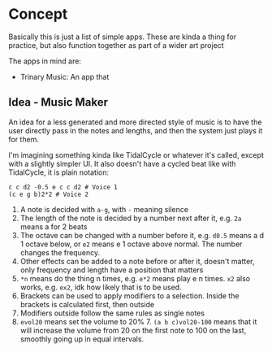 # Concept

Basically this is just a list of simple apps. These are kinda a thing for practice, but also function together as part of a wider art project

The apps in mind are:
- Trinary Music: An app that 

## Idea - Music Maker

An idea for a less generated and more directed style of music is to have the user directly pass in the notes and lengths, and then the system just plays it for them.

I'm imagining something kinda like TidalCycle or whatever it's called, except with a slightly simpler UI. It also doesn't have a cycled beat like with TidalCycle, it is plain notation:

```
c c d2 -0.5 e c c d2 # Voice 1
(c e g b)2*2 # Voice 2
```
1. A note is decided with `a-g`, with `-` meaning silence
2. The length of the note is decided by a number next after it, e.g. `2a` means a for 2 beats
3. The octave can be changed with a number before it, e.g. `d0.5` means a d 1 octave below, or `e2` means e 1 octave above normal. The number changes the frequency.
4. Other effects can be added to a note before or after it, doesn't matter, only frequency and length have a position that matters
5. `*n` means do the thing n times, e.g. `e*2` means play e n times. `x2` also works, e.g. `ex2`, idk how likely that is to be used.
4. Brackets can be used to apply modifiers to a selection. Inside the brackets is calculated first, then outside
5. Modifiers outside follow the same rules as single notes
6. `evol20` means set the volume to 20%
	7. `(a b c)vol20-100` means that it will increase the volume from 20 on the first note to 100 on the last, smoothly going up in equal intervals.